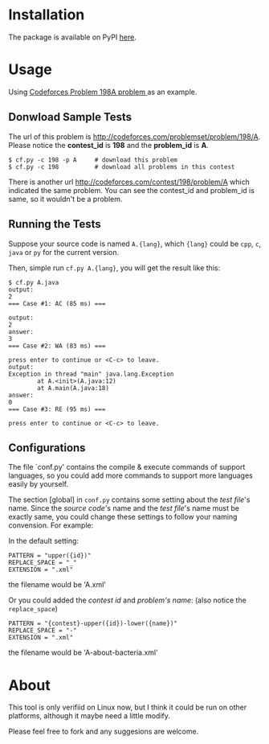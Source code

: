 # Installation
The package is available on PyPI [here](https://pypi.org/).

# Usage
Using [Codeforces Problem 198A problem
](http://codeforces.com/problemset/problem/198/A) as an example.

## Donwload Sample Tests
The url of this problem is
<http://codeforces.com/problemset/problem/198/A>.  Please notice the
**contest_id** is **198** and the **problem_id** is **A**.

    $ cf.py -c 198 -p A     # download this problem
    $ cf.py -c 198          # download all problems in this contest

There is another url <http://codeforces.com/contest/198/problem/A> which
indicated the same problem.  You can see the contest_id and problem_id
is same, so it wouldn't be a problem.

## Running the Tests
Suppose your source code is named `A.{lang}`, which `{lang}` could be
`cpp`, `c`, `java` or `py` for the current version.

Then, simple run `cf.py A.{lang}`, you will get the result like this:

    $ cf.py A.java
    output:
    2
    === Case #1: AC (85 ms) ===

    output:
    2
    answer:
    3
    === Case #2: WA (83 ms) ===

    press enter to continue or <C-c> to leave.
    output:
    Exception in thread "main" java.lang.Exception
            at A.<init>(A.java:12)
            at A.main(A.java:18)
    answer:
    0
    === Case #3: RE (95 ms) ===

    press enter to continue or <C-c> to leave.

## Configurations
The file `conf.py' contains the compile & execute commands of support
languages, so you could add more commands to support more languages
easily by yourself.

The section [global] in `conf.py` contains some setting about the *test
file*'s name.  Since the *source code*'s name and the *test file*'s name
must be exactly same, you could change these settings to follow your
naming convension.  For example:

In the default setting:

    PATTERN = "upper({id})"
    REPLACE_SPACE = "_"
    EXTENSION = ".xml"

the filename would be 'A.xml'

Or you could added the *contest id* and *problem's name*: (also notice the
`replace_space`)

    PATTERN = "{contest}-upper({id})-lower({name})"
    REPLACE_SPACE = "-"
    EXTENSION = ".xml"

the filename would be 'A-about-bacteria.xml'

# About
This tool is only verifiid on Linux now, but I think it could be run on
other platforms, although it maybe need a little modify.

Please feel free to fork and any suggesions are welcome.
